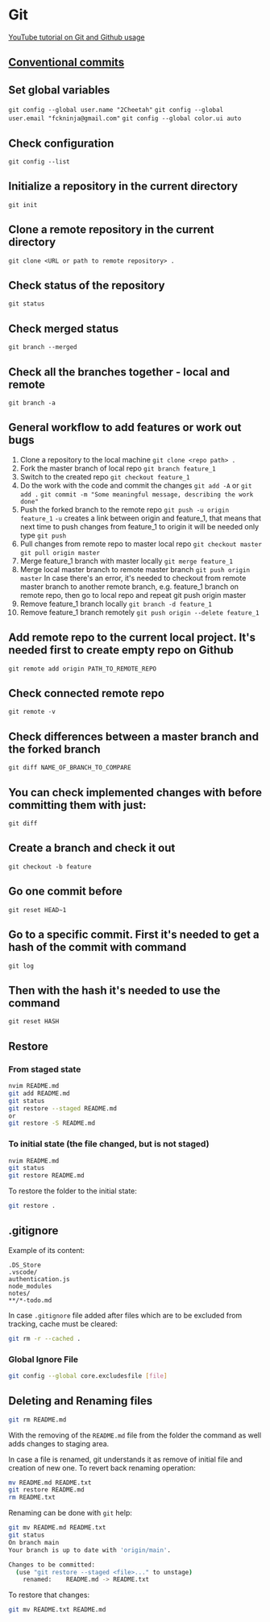 # Git
[YouTube tutorial on Git and Github usage](https://youtu.be/RGOj5yH7evk)

## [Conventional commits](https://www.conventionalcommits.org/)


## Set global variables
`git config --global user.name "2Cheetah"`
`git config --global user.email "fckninja@gmail.com"`
`git config --global color.ui auto`

## Check configuration
`git config --list`

## Initialize a repository in the current directory
`git init`

## Clone a remote repository in the current directory
`git clone <URL or path to remote repository> .`

## Check status of the repository
`git status`

## Check merged status
`git branch --merged`

## Check all the branches together - local and remote
`git branch -a`

## General workflow to add features or work out bugs
1. Clone a repository to the local machine
`git clone <repo path> .`
2. Fork the master branch of local repo
`git branch feature_1`
3. Switch to the created repo
`git checkout feature_1`
4. Do the work with the code and commit the changes
`git add -A`
or
`git add .`
`git commit -m "Some meaningful message, describing the work done"`
5. Push the forked branch to the remote repo
`git push -u origin feature_1`
`-u` creates a link between origin and feature_1, that means that next time to push changes from feature_1 to origin it will be needed only type `git push`
6. Pull changes from remote repo to master local repo
`git checkout master`
`git pull origin master`
7. Merge feature_1 branch with master locally
`git merge feature_1`
8. Merge local master branch to remote master branch
`git push origin master`
In case there's an error, it's needed to checkout from remote master branch to another remote branch, e.g. feature_1 branch on remote repo, then go to local repo and repeat git push origin master
9. Remove feature_1 branch locally
`git branch -d feature_1`
10. Remove feature_1 branch remotely
`git push origin --delete feature_1`

## Add remote repo to the current local project. It's needed first to create empty repo on Github
`git remote add origin PATH_TO_REMOTE_REPO`

## Check connected remote repo
`git remote -v`

## Check differences between a master branch and the forked branch
`git diff NAME_OF_BRANCH_TO_COMPARE`

## You can check implemented changes with before committing them with just:
`git diff`

## Create a branch and check it out
`git checkout -b feature`

## Go one commit before
`git reset HEAD~1`

## Go to a specific commit. First it's needed to get a hash of the commit with command
`git log`

## Then with the hash it's needed to use the command
`git reset HASH`

## Restore

### From staged state

```bash
nvim README.md
git add README.md
git status
git restore --staged README.md
or
git restore -S README.md
```

### To initial state (the file changed, but is not staged)

```bash
nvim README.md
git status
git restore README.md
```

To restore the folder to the initial state:
```bash
git restore .
```

## .gitignore

Example of its content:
```text
.DS_Store
.vscode/
authentication.js
node_modules
notes/
**/*-todo.md
```

In case `.gitignore` file added after files which are to be excluded from tracking, cache must be cleared:
```bash
git rm -r --cached .
```

### Global Ignore File

```bash
git config --global core.excludesfile [file]
```

## Deleting and Renaming files

```bash
git rm README.md
```

With the removing of the `README.md` file from the folder the command as well adds changes to staging area.

In case a file is renamed, git understands it as remove of initial file and creation of new one. To revert back renaming operation:
```bash
mv README.md README.txt
git restore README.md
rm README.txt
```

Renaming can be done with `git` help:
```bash
git mv README.md README.txt
git status
On branch main
Your branch is up to date with 'origin/main'.

Changes to be committed:
  (use "git restore --staged <file>..." to unstage)
	renamed:    README.md -> README.txt
```

To restore that changes:
```bash
git mv README.txt README.md
```

